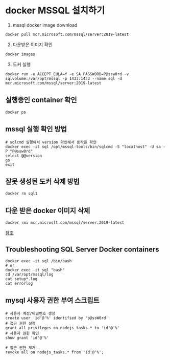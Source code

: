 # docker MSSQL 설치하기


1. mssql docker image download

```
docker pull mcr.microsoft.com/mssql/server:2019-latest
```
2. 다운받은 이미지 확인
```
docker images
```
3. 도커 실행
```
docker run -e ACCEPT_EULA=Y -e SA_PASSWORD=P@ssw0rd -v sqlvolume:/var/opt/mssql -p 1433:1433 --name sql -d mcr.microsoft.com/mssql/server:2019-latest
```
## 실행중인 container 확인
```
docker ps
```

## mssql 실행 확인 방법
```
# sqlcmd 실행해서 version 확인해서 동작을 확인
docker exec -it sql /opt/mssql-tools/bin/sqlcmd -S "localhost" -U sa -P "P@ssw0rd"
select @@version
go
exit
```

## 잘못 생성된 도커 삭제 방법
```
docker rm sql1
```

## 다운 받은 docker 이미지 삭제
```
docker rmi mcr.microsft.com/mssql/server:2019-latest
```

[참조](https://docs.microsoft.com/en-us/sql/linux/sql-server-linux-docker-container-deployment?view=sql-server-2017&pivots=cs1-bash#buildnonrootcontainer)

## Troubleshooting SQL Server Docker containers
```
docker exec -it sql /bin/bash
# or
docker exec -it sql "bash"
cd /var/opt/mssql/log
cat setup*.log
cat errorlog
```

## mysql 사용자 권한 부여 스크립트
```
# 사용자 계정/비밀번호 생성
create user 'id'@'%' identified by 'p@ssW0rd'
# 접근 권한 설정
grant all privileges on nodejs_tasks.* to 'id'@'%'
# 사용자 권한 확인
show grant 'id'@'%'

# 접근 권한 제거
revoke all on nodejs_tasks.* from 'id'@'%';
```